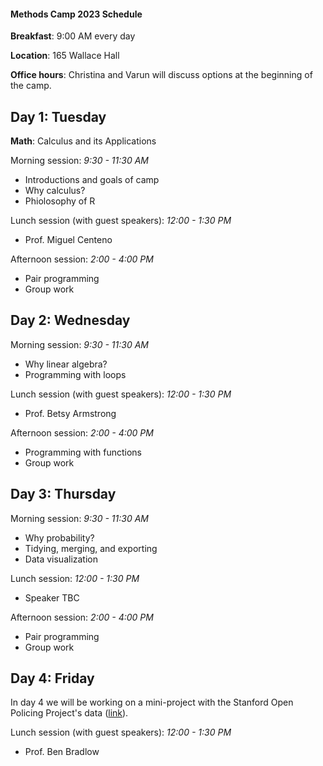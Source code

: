 #### Methods Camp 2023 Schedule 

**Breakfast**: 9:00 AM every day

**Location**: 165 Wallace Hall

**Office hours**: Christina and Varun will discuss options at the beginning of the camp.

## Day 1: Tuesday

**Math**: Calculus and its Applications

Morning session: *9:30 - 11:30 AM*

- Introductions and goals of camp
- Why calculus?
- Phiolosophy of R

Lunch session (with guest speakers): *12:00 - 1:30 PM*  
- Prof. Miguel Centeno

Afternoon session: *2:00 - 4:00 PM*

- Pair programming
- Group work

## Day 2: Wednesday 

Morning session: *9:30 - 11:30 AM*

- Why linear algebra?
- Programming with loops

Lunch session (with guest speakers): *12:00 - 1:30 PM* 
- Prof. Betsy Armstrong

Afternoon session: *2:00 - 4:00 PM*

- Programming with functions
- Group work

## Day 3: Thursday

Morning session: *9:30 - 11:30 AM*

- Why probability?
- Tidying, merging, and exporting 
- Data visualization

Lunch session: *12:00 - 1:30 PM*
- Speaker TBC

Afternoon session: *2:00 - 4:00 PM*

- Pair programming
- Group work

## Day 4: Friday

In day 4 we will be working on a mini-project with the Stanford Open Policing Project's data ([link](https://openpolicing.stanford.edu/data/)). 

Lunch session (with guest speakers): *12:00 - 1:30 PM* 
- Prof. Ben Bradlow



